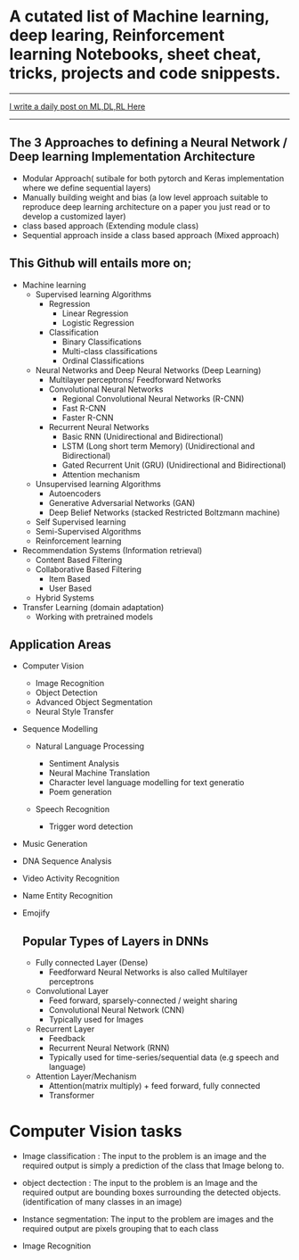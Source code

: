 # A cutated list of Machine learning, deep learing, Reinforcement learning Notebooks, sheet cheat, tricks, projects and code snippests.

---

[I write a daily post on ML,DL,RL Here](https://www.linkedin.com/in/olalekan-taofeek/)

---

## The 3 Approaches to defining a Neural Network / Deep learning Implementation Architecture

- Modular Approach( sutibale for both pytorch and Keras implementation where we define sequential layers)
- Manually building weight and bias (a low level approach suitable to reproduce deep learning architecture on a paper you just read or to develop a customized layer)
- class based approach (Extending module class)
- Sequential approach inside a class based approach (Mixed approach)

## This Github will entails more on;

- Machine learning
  - Supervised learning Algorithms
    - Regression
      - Linear Regression
      - Logistic Regression
    - Classification
      - Binary Classifications
      - Multi-class classifications
      - Ordinal Classifications
  - Neural Networks and Deep Neural Networks (Deep Learning)
    - Multilayer perceptrons/ Feedforward Networks
    - Convolutional Neural Networks
      - Regional Convolutional Neural Networks (R-CNN)
      - Fast R-CNN
      - Faster R-CNN
    - Recurrent Neural Networks
      - Basic RNN (Unidirectional and Bidirectional)
      - LSTM (Long short term Memory) (Unidirectional and Bidirectional)
      - Gated Recurrent Unit (GRU) (Unidirectional and Bidirectional)
      - Attention mechanism
  - Unsupervised learning Algorithms
    - Autoencoders
    - Generative Adversarial Networks (GAN)
    - Deep Belief Networks (stacked Restricted Boltzmann machine)
  - Self Supervised learning
  - Semi-Supervised Algorithms
  - Reinforcement learning
- Recommendation Systems (Information retrieval)
  - Content Based Filtering
  - Collaborative Based Filtering
    - Item Based
    - User Based
  - Hybrid Systems
- Transfer Learning (domain adaptation)
  - Working with pretrained models

## Application Areas

- Computer Vision

  - Image Recognition
  - Object Detection
  - Advanced Object Segmentation
  - Neural Style Transfer

- Sequence Modelling

  - Natural Language Processing

    - Sentiment Analysis
    - Neural Machine Translation
    - Character level language modelling for text generatio
    - Poem generation

  - Speech Recognition

    - Trigger word detection

- Music Generation
- DNA Sequence Analysis
- Video Activity Recognition
- Name Entity Recognition
- Emojify

  ## Popular Types of Layers in DNNs

  - Fully connected Layer (Dense)
    - Feedforward Neural Networks is also called Multilayer perceptrons
  - Convolutional Layer
    - Feed forward, sparsely-connected / weight sharing
    - Convolutional Neural Network (CNN)
    - Typically used for Images
  - Recurrent Layer
    - Feedback
    - Recurrent Neural Network (RNN)
    - Typically used for time-series/sequential data (e.g speech and language)
  - Attention Layer/Mechanism
    - Attention(matrix multiply) + feed forward, fully connected
    - Transformer

# Computer Vision tasks

- Image classification : The input to the problem is an image and the required output is simply a prediction of the class that Image belong to.

- object dectection : The input to the problem is an Image and the required output are bounding boxes surrounding the detected objects.(identification of many classes in an image)
- Instance segmentation: The input to the problem are images and the required output are pixels grouping that to each class
- Image Recognition
